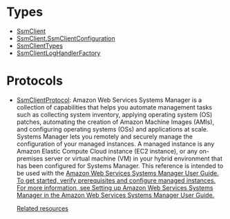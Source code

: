 # Types

  - [SsmClient](/aws-sdk-swift/reference/0.x/AWSSSM/SsmClient)
  - [SsmClient.SsmClientConfiguration](/aws-sdk-swift/reference/0.x/AWSSSM/SsmClient_SsmClientConfiguration)
  - [SsmClientTypes](/aws-sdk-swift/reference/0.x/AWSSSM/SsmClientTypes)
  - [SsmClientLogHandlerFactory](/aws-sdk-swift/reference/0.x/AWSSSM/SsmClientLogHandlerFactory)

# Protocols

  - [SsmClientProtocol](/aws-sdk-swift/reference/0.x/AWSSSM/SsmClientProtocol):
    Amazon Web Services Systems Manager is a collection of capabilities that helps you automate management tasks such as
    collecting system inventory, applying operating system (OS) patches, automating the creation of
    Amazon Machine Images (AMIs), and configuring operating systems (OSs) and applications at scale.
    Systems Manager lets you remotely and securely manage the configuration of your managed instances. A
    managed instance is any Amazon Elastic Compute Cloud instance (EC2 instance), or any
    on-premises server or virtual machine (VM) in your hybrid environment that has been configured
    for Systems Manager.
    This reference is intended to be used with the <a href="https://docs.aws.amazon.com/systems-manager/latest/userguide/">Amazon Web Services Systems Manager User Guide.
    To get started, verify prerequisites and configure managed instances. For more information,
    see <a href="https://docs.aws.amazon.com/systems-manager/latest/userguide/systems-manager-setting-up.html">Setting up
    Amazon Web Services Systems Manager in the Amazon Web Services Systems Manager User Guide.
    <p class="title">
    Related resources
